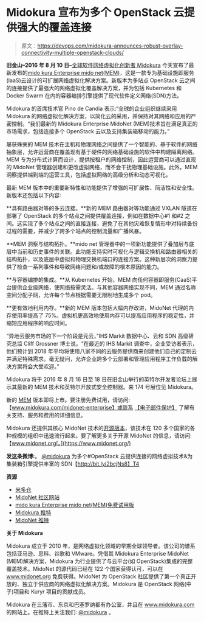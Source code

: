 # Midokura 宣布为多个 OpenStack 云提供强大的覆盖连接

> 原文：<https://devops.com/midokura-announces-robust-overlay-connectivity-multiple-openstack-clouds/>

**旧金山–2016 年 8 月 10 日**–[全球软件网络虚拟化创新者 Midokura](http://www.midokura.com/) 今天宣布了最新发布的[mido kura Enterprise mido net(MEM)](http://www.midokura.com/midonet-enterprise/)，这是一款专为基础设施即服务(IaaS)云设计的可扩展网络虚拟化解决方案。新版本为多站点 OpenStack 云之间的连接提供了最强大的网络虚拟化覆盖解决方案，并为包括 Kubernetes 和 Docker Swarm 在内的容器编排引擎提供了现代软件定义网络(SDN)方法。

Midokura 的首席技术官 Pino de Candia 表示:“全球的企业组织继续采用 Midokura 的网络虚拟化解决方案，以简化云的采用，并保持对其网络和应用的严密控制。“我们最新的 Midokura Enterprise MidoNet (MEM)技术旨在满足真正的市场需求，包括连接多个 OpenStack 云以及支持集装箱移动的能力。”

屡获殊荣的 MEM 技术在主机和物理网络之间提供了一个智能的、基于软件的网络抽象层，允许运营商在覆盖现有基于硬件的网络基础设施的软件中构建隔离网络。MEM 专为分布式计算而设计，提供按租户的网络控制，因此运营商可以通过直观的 MidoNet 管理器创建和更改虚拟网络，而不会干扰物理基础设施。此外，MEM 洞察提供端到端的运营工具，包括虚拟网络的高级分析和动态可视化。

最新 MEM 版本中的重要新特性和功能提供了增强的可扩展性、简洁性和安全性。新版本还包括以下内容:

**具有路由器对等的多云连接。**新的 MEM 路由器对等功能通过 VXLAN 隧道在部署了 OpenStack 的多个站点之间提供覆盖连接，例如在数据中心#1 和#2 之间。这实现了多个站点之间的直接连接，避免了在其他灾难恢复情形中对持续备份过程的需要，并减少了跨多个站点的控制流量和广播风暴。

**MEM 洞察与结构拓扑。**mido net 管理器中的一项新功能提供了叠加层与底层中当前和历史事件的关联。此功能支持实时可视化与逻辑交换机和路由器相关的结构拓扑，以及底层中虚拟和物理交换机端口的连接方案。这种新层次的洞察力提供了检查一系列事件和导致网络问题和/或故障的根本原因的能力。

**与容器编排的集成。**从 Kubernetes 开始，MEM 向任何容器即服务(CaaS)平台提供企业级网络，使网络按需灵活。与其他容器网络实现不同，MEM 通过名称空间分配子网，允许每个节点根据需要无限制地生成多个 pod。

**更有效地利用内存。**新的 MEM 版本包括大幅内存改进，MidoNet 代理的内存使用率提高了 75%。虚拟机更高效地使用内存可以提高应用程序的稳定性，并缩短应用程序的响应时间。

“异地云服务市场的下一个阶段是元云，”IHS Markit 数据中心、云和 SDN 高级研究总监 Cliff Grossner 博士说。“在最近的 IHS Markit 调查中，企业受访者表示，他们预计到 2018 年平均将使用八家不同的云服务提供商来创建他们自己的定制云并满足特殊需求。毫无疑问，允许企业跨多个云部署和管理应用程序工作负载的解决方案将会大受欢迎。”

Midokura 将于 2016 年 8 月 16 日至 18 日在旧金山举行的英特尔开发者论坛上展示其最新的 MEM 技术和英特尔开放式安全控制器。来 174 号展位见 Midokura。

新的 [MEM](http://www.midokura.com/midonet-enterprise/) 版本即将上市。要注册免费试用，请访问:【www.midokura.com/midonet-enterprise】或联系 [【电子邮件保护】](/cdn-cgi/l/email-protection#4a23242c250a27232e25213f382b64292527) 了解有关支持、服务和费用的详细信息。

Midokura 还提供其核心 MidoNet 技术的[开源版本](https://www.midonet.org/)，该技术在 120 多个国家的各种规模的组织中迅速流行起来。要了解更多关于开源 MidoNet 的信息，请访问:【www.midonet.org[。](https://www.midonet.org/)

**发这条微博:**。 [@midokura](https://twitter.com/Midokura) 为多个#OpenStack 云提供连接的网络虚拟技术&为集装箱引擎提供丰富的 SDN【http://bit.ly/2bcjNs8】T4

**资源**

*   [米多仓](http://www.midokura.com/)
*   [MidoNet 社区网站](https://www.midonet.org/)
*   [mido kura Enterprise mido net(MEM)免费试用版](http://www.midokura.com/mem-eval/)
*   [Midokura 推特](https://twitter.com/midokura)
*   [MidoNet 推特](https://twitter.com/midonet)

**关于 Midokura**

Midokura 成立于 2010 年，是网络虚拟化领域的早期全球领导者。该公司的谱系包括亚马逊、思科、谷歌和 VMware。凭借其 Midokura Enterprise MidoNet (MEM)解决方案，Midokura 为行业提供了与云平台(如 OpenStack)集成的完整覆盖技术。MidoNet 的源代码已经在 122 个国家获得认可，可以在 www.midonet.org 免费获得。MidoNet 为 OpenStack 社区提供了第一个真正开放的、独立于供应商的网络虚拟化解决方案。Midokura 是 OpenStack 网络(中子)项目和 Kuryr 项目的贡献成员。

Midokura 在三藩市、东京和巴塞罗纳都有办公室，并且在 www.midokura.com 的网站上。在推特上关注我们: [@midokura](https://twitter.com/midokura) 。